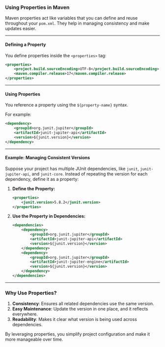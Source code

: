 ### Using Properties in Maven

Maven properties act like variables that you can define and reuse throughout your `pom.xml`. They help in managing consistency and make updates easier.

---

#### Defining a Property
You define properties inside the `<properties>` tag:
```xml
<properties>
    <project.build.sourceEncoding>UTF-8</project.build.sourceEncoding>
    <maven.compiler.release>17</maven.compiler.release>
</properties>
```

---

#### Using Properties
You reference a property using the `${property-name}` syntax. 

For example:
```xml
<dependency>
    <groupId>org.junit.jupiter</groupId>
    <artifactId>junit-jupiter-api</artifactId>
    <version>${junit.version}</version>
</dependency>
```

---

#### Example: Managing Consistent Versions
Suppose your project has multiple JUnit dependencies, like `junit`, `junit-jupiter-api`, and `junit-core`. Instead of repeating the version for each dependency, define it as a property:

1. **Define the Property:**
   ```xml
   <properties>
       <junit.version>5.8.2</junit.version>
   </properties>
   ```

2. **Use the Property in Dependencies:**
   ```xml
   <dependencies>
       <dependency>
           <groupId>org.junit.jupiter</groupId>
           <artifactId>junit-jupiter-api</artifactId>
           <version>${junit.version}</version>
       </dependency>
       <dependency>
           <groupId>org.junit.jupiter</groupId>
           <artifactId>junit-jupiter-engine</artifactId>
           <version>${junit.version}</version>
       </dependency>
   </dependencies>
   ```

---

### Why Use Properties?
1. **Consistency**: Ensures all related dependencies use the same version.
2. **Easy Maintenance**: Update the version in one place, and it reflects everywhere.
3. **Readability**: Makes it clear what version is being used across dependencies. 

By leveraging properties, you simplify project configuration and make it more manageable over time.
